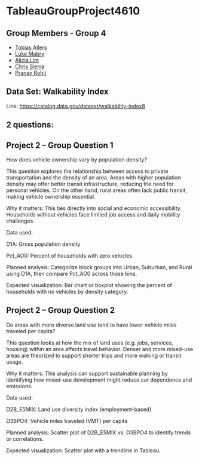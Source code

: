 # TableauGroupProject4610

## Group Members - Group 4
- [Tobias Allers]()
- [Luke Mabry](https://github.com/Luke111033/TableauGroupProject4610/blob/main/README.md)
- [Alicia Lim](https://github.com/alicianlim/Project-2-4610)
- [Chris Sierra]()
- [Pranav Rohit]()

## Data Set: Walkability Index
Link: https://catalog.data.gov/dataset/walkability-index8

## 2 questions:
## Project 2 – Group Question 1
How does vehicle ownership vary by population density?

This question explores the relationship between access to private transportation and the density of an area. Areas with higher population density may offer better transit infrastructure, reducing the need for personal vehicles. On the other hand, rural areas often lack public transit, making vehicle ownership essential.

Why it matters: This ties directly into social and economic accessibility. Households without vehicles face limited job access and daily mobility challenges.

Data used:

D1A: Gross population density

Pct_AO0: Percent of households with zero vehicles

Planned analysis: Categorize block groups into Urban, Suburban, and Rural using D1A, then compare Pct_AO0 across those bins.

Expected visualization: Bar chart or boxplot showing the percent of households with no vehicles by density category.

## Project 2 – Group Question 2
Do areas with more diverse land use tend to have lower vehicle miles traveled per capita?

This question looks at how the mix of land uses (e.g. jobs, services, housing) within an area affects travel behavior. Denser and more mixed-use areas are theorized to support shorter trips and more walking or transit usage.

Why it matters: This analysis can support sustainable planning by identifying how mixed-use development might reduce car dependence and emissions.

Data used:

D2B_E5MIX: Land use diversity index (employment-based)

D3BPO4: Vehicle miles traveled (VMT) per capita

Planned analysis: Scatter plot of D2B_E5MIX vs. D3BPO4 to identify trends or correlations.

Expected visualization: Scatter plot with a trendline in Tableau.



